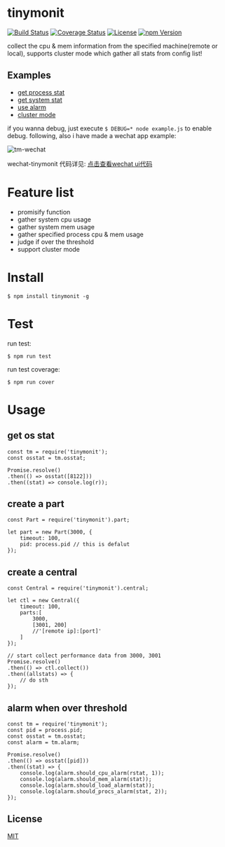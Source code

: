 # tinymonit

[![Build Status](https://travis-ci.org/hardog/tinymonit.svg?branch=master)](https://travis-ci.org/hardog/tinymonit)
[![Coverage Status](https://img.shields.io/codecov/c/github/hardog/tinymonit.svg)](https://codecov.io/github/hardog/tinymonit?branch=master)
[![License](https://img.shields.io/npm/l/tinymonit.svg)](https://www.npmjs.com/package/tinymonit)
[![npm Version](https://img.shields.io/npm/v/tinymonit.svg)](https://www.npmjs.com/package/tinymonit)

collect the cpu & mem information from the specified machine(remote or local), supports cluster mode which gather all stats from config list!

## Examples

- [get process stat](https://github.com/hardog/tinymonit/blob/master/example/proc_stat.js)
- [get system stat](https://github.com/hardog/tinymonit/blob/master/example/sys_stat.js)
- [use alarm](https://github.com/hardog/tinymonit/blob/master/example/threshold.js)
- [cluster mode](https://github.com/hardog/tinymonit/blob/master/example/cluster)

if you wanna debug, just execute `$ DEBUG=* node example.js` to enable debug.
following, also i have made a wechat app example:

![tm-wechat](http://hardog.net/images/assist/20161008/tm-wechat-example.gif)

wechat-tinymonit 代码详见: [点击查看wechat ui代码](https://github.com/hardog/wechat-app-flexlayout)

# Feature list

- promisify function
- gather system cpu usage
- gather system mem usage
- gather specified process cpu & mem usage
- judge if over the threshold
- support cluster mode

# Install

`$ npm install tinymonit -g`

# Test

run test:
```
$ npm run test
```

run test coverage:
```
$ npm run cover
```

# Usage

## get os stat

```
const tm = require('tinymonit');
const osstat = tm.osstat;

Promise.resolve()
.then(() => osstat([8122]))
.then((stat) => console.log(r));
```

## create a part

```
const Part = require('tinymonit').part;

let part = new Part(3000, {
	timeout: 100,
	pid: process.pid // this is defalut
});
```

## create a central

```
const Central = require('tinymonit').central;

let ctl = new Central({
	timeout: 100,
	parts:[
		3000,
		[3001, 200]
		//'[remote ip]:[port]'
	]
});

// start collect performance data from 3000, 3001
Promise.resolve()
.then(() => ctl.collect())
.then((allstats) => {
	// do sth
});
```

## alarm when over threshold

```
const tm = require('tinymonit');
const pid = process.pid;
const osstat = tm.osstat;
const alarm = tm.alarm;

Promise.resolve()
.then(() => osstat([pid]))
.then((stat) => {
	console.log(alarm.should_cpu_alarm(rstat, 1));
	console.log(alarm.should_mem_alarm(stat));
	console.log(alarm.should_load_alarm(stat));
	console.log(alarm.should_procs_alarm(stat, 2));
});

```

## License

[MIT](https://github.com/hardog/tinymonit/blob/master/LICENSE)
